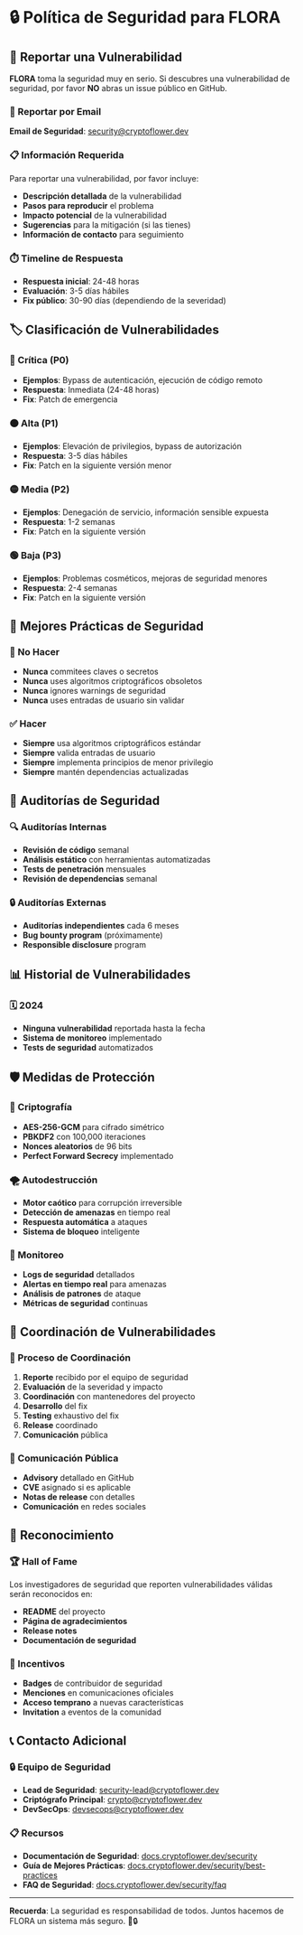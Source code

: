 # 🔒 Política de Seguridad para FLORA

## 🚨 Reportar una Vulnerabilidad

**FLORA** toma la seguridad muy en serio. Si descubres una vulnerabilidad de seguridad, por favor **NO** abras un issue público en GitHub.

### 📧 Reportar por Email

**Email de Seguridad**: [security@cryptoflower.dev](mailto:security@cryptoflower.dev)

### 📋 Información Requerida

Para reportar una vulnerabilidad, por favor incluye:

- **Descripción detallada** de la vulnerabilidad
- **Pasos para reproducir** el problema
- **Impacto potencial** de la vulnerabilidad
- **Sugerencias** para la mitigación (si las tienes)
- **Información de contacto** para seguimiento

### ⏱️ Timeline de Respuesta

- **Respuesta inicial**: 24-48 horas
- **Evaluación**: 3-5 días hábiles
- **Fix público**: 30-90 días (dependiendo de la severidad)

## 🏷️ Clasificación de Vulnerabilidades

### 🔴 Crítica (P0)
- **Ejemplos**: Bypass de autenticación, ejecución de código remoto
- **Respuesta**: Inmediata (24-48 horas)
- **Fix**: Patch de emergencia

### 🟠 Alta (P1)
- **Ejemplos**: Elevación de privilegios, bypass de autorización
- **Respuesta**: 3-5 días hábiles
- **Fix**: Patch en la siguiente versión menor

### 🟡 Media (P2)
- **Ejemplos**: Denegación de servicio, información sensible expuesta
- **Respuesta**: 1-2 semanas
- **Fix**: Patch en la siguiente versión

### 🟢 Baja (P3)
- **Ejemplos**: Problemas cosméticos, mejoras de seguridad menores
- **Respuesta**: 2-4 semanas
- **Fix**: Patch en la siguiente versión

## 🔐 Mejores Prácticas de Seguridad

### 🚫 No Hacer

- **Nunca** commitees claves o secretos
- **Nunca** uses algoritmos criptográficos obsoletos
- **Nunca** ignores warnings de seguridad
- **Nunca** uses entradas de usuario sin validar

### ✅ Hacer

- **Siempre** usa algoritmos criptográficos estándar
- **Siempre** valida entradas de usuario
- **Siempre** implementa principios de menor privilegio
- **Siempre** mantén dependencias actualizadas

## 🧪 Auditorías de Seguridad

### 🔍 Auditorías Internas

- **Revisión de código** semanal
- **Análisis estático** con herramientas automatizadas
- **Tests de penetración** mensuales
- **Revisión de dependencias** semanal

### 🔒 Auditorías Externas

- **Auditorías independientes** cada 6 meses
- **Bug bounty program** (próximamente)
- **Responsible disclosure** program

## 📊 Historial de Vulnerabilidades

### 🗓️ 2024

- **Ninguna vulnerabilidad** reportada hasta la fecha
- **Sistema de monitoreo** implementado
- **Tests de seguridad** automatizados

## 🛡️ Medidas de Protección

### 🔐 Criptografía

- **AES-256-GCM** para cifrado simétrico
- **PBKDF2** con 100,000 iteraciones
- **Nonces aleatorios** de 96 bits
- **Perfect Forward Secrecy** implementado

### 🌪️ Autodestrucción

- **Motor caótico** para corrupción irreversible
- **Detección de amenazas** en tiempo real
- **Respuesta automática** a ataques
- **Sistema de bloqueo** inteligente

### 🚨 Monitoreo

- **Logs de seguridad** detallados
- **Alertas en tiempo real** para amenazas
- **Análisis de patrones** de ataque
- **Métricas de seguridad** continuas

## 🤝 Coordinación de Vulnerabilidades

### 🔄 Proceso de Coordinación

1. **Reporte** recibido por el equipo de seguridad
2. **Evaluación** de la severidad y impacto
3. **Coordinación** con mantenedores del proyecto
4. **Desarrollo** del fix
5. **Testing** exhaustivo del fix
6. **Release** coordinado
7. **Comunicación** pública

### 📢 Comunicación Pública

- **Advisory** detallado en GitHub
- **CVE** asignado si es aplicable
- **Notas de release** con detalles
- **Comunicación** en redes sociales

## 🌟 Reconocimiento

### 🏆 Hall of Fame

Los investigadores de seguridad que reporten vulnerabilidades válidas serán reconocidos en:

- **README** del proyecto
- **Página de agradecimientos**
- **Release notes**
- **Documentación de seguridad**

### 🎁 Incentivos

- **Badges** de contribuidor de seguridad
- **Menciones** en comunicaciones oficiales
- **Acceso temprano** a nuevas características
- **Invitation** a eventos de la comunidad

## 📞 Contacto Adicional

### 🔒 Equipo de Seguridad

- **Lead de Seguridad**: [security-lead@cryptoflower.dev](mailto:security-lead@cryptoflower.dev)
- **Criptógrafo Principal**: [crypto@cryptoflower.dev](mailto:crypto@cryptoflower.dev)
- **DevSecOps**: [devsecops@cryptoflower.dev](mailto:devsecops@cryptoflower.dev)

### 📋 Recursos

- **Documentación de Seguridad**: [docs.cryptoflower.dev/security](https://docs.cryptoflower.dev/security)
- **Guía de Mejores Prácticas**: [docs.cryptoflower.dev/security/best-practices](https://docs.cryptoflower.dev/security/best-practices)
- **FAQ de Seguridad**: [docs.cryptoflower.dev/security/faq](https://docs.cryptoflower.dev/security/faq)

---

**Recuerda**: La seguridad es responsabilidad de todos. Juntos hacemos de FLORA un sistema más seguro. 🌸🔒





